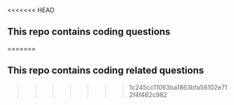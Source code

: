 <<<<<<< HEAD
## This repo contains coding questions
=======
## This repo contains coding related questions
>>>>>>> 1c245cc11063ba1863bfa56102e712f4f462c982
